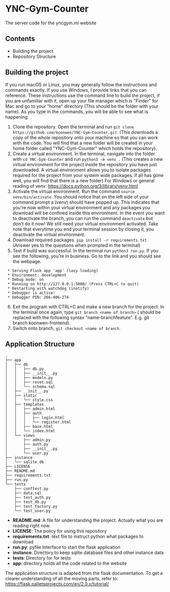 # YNC-Gym-Counter
The server code for the yncgym.ml website

## Contents
- Building the project
- Repository Structure

## Building the project
If you run macOS or Linux, you may generally follow the instructions and commands exactly. If you use Windows, I provide links that you can reference. These instructions use the command line to build the project, if you are unfamiliar with it, open up your file manager which is "Finder" for Mac and go to your "home" directory (This should be the folder with your name). As you type in the commands, you will be able to see what is happening.
1. Clone the repository. Open the terminal and run `git clone https://github.com/koonwen/YNC-Gym-Counter.git`. (This downloads a copy of the whole repository onto your machine so that you can work with the code. You will find that a new folder will be created in your home folder called "YNC-Gym-Counter" which holds the repository).
2. Create a virtual environment. In the terminal, navigate into the folder with `cd YNC-Gym-Counter` and run `python3 -m venv .` (This creates a new virtual environment for the project inside the repository you have just downloaded. A virtual environment allows you to isolate packages required for the project from your system wide packages. If all has gone well, you will find that there is a new folder) For Windows or general reading of venv: https://docs.python.org/3/library/venv.html
3. Activate the virtual environment. Run the command `source venv/bin/activate`. You should notice that on the left side of your command prompt a (venv) should have popped up. This indicates that you're now within your virtual environment and any packages you download will be confined inside this environment. In the event you want to deactivate the branch, you can run the command `deactivate` but don't do it now! We still need your virtual environment activated. Take note that everytime you end your terminal session by closing it, you deactivate the virtual environment.
4. Download required packages. `pip install -r requirements.txt` (Answer yes to the questions when prompted in the terminal)
5. Test if build was successful. In the terminal run `python3 run.py`. If you see the following, you're in business. Go to the link and you should see the webpage.
```
 * Serving Flask app 'app' (lazy loading)
 * Environment: development
 * Debug mode: on
 * Running on http://127.0.0.1:5000/ (Press CTRL+C to quit)
 * Restarting with watchdog (inotify)
 * Debugger is active!
 * Debugger PIN: 266-406-274
```
6. Exit the program with CTRL+C and make a new branch for the project. In the terminal once again, type `git branch <name of branch>` (<name of branch> should be replaced with the following syntax "name-branchfeature". E.g. git branch koonwen-frontend).
7. Switch onto branch, `git checkout <name of branch`. 
                                           

## Application Structure        
```
.
├── app
│   ├── db
│   │   ├── db.py
│   │   ├── __init__.py
│   │   ├── models.py
│   │   ├── reset.sql
│   │   └── schema.sql
│   ├── __init__.py
│   ├── static
│   │   └── style.css
│   ├── templates
│   │   ├── admin.html
│   │   ├── auth
│   │   │   ├── login.html
│   │   │   └── register.html
│   │   ├── base.html
│   │   └── index.html
│   └── views
│       ├── admin.py
│       ├── auth.py
│       ├── __init__.py
│       └── user.py
├── instance
│   └── sqlite.db
├── LICENSE
├── README.md
├── requirements.txt
├── run.py
└── tests
    ├── conftest.py
    ├── data.sql
    ├── test_auth.py
    ├── test_db.py
    ├── test_factory.py
    └── test_user.py
```
- **README.md**: A file for understanding the project. Actually what you are reading right now.
- **LICENSE**: The policy for using this repository
- **requirements.txt**: text file to instruct python what packages to download
- **run.py**: pyfile Interface to start the flask application
- **instance**: Directory to keep sqlite database files and other instance data
- **tests**: Directory for for tests
- **app**: directory holds all the code related to the website
                                           
The application structure is adapted from the flask documentation. To get a clearer understanding of all the moving parts, refer to:
https://flask.palletsprojects.com/en/2.0.x/tutorial/
